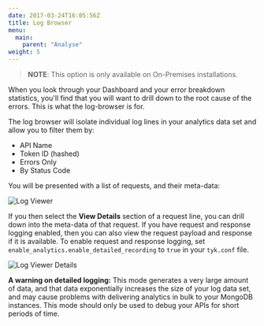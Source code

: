 ```yaml
---
date: 2017-03-24T16:05:56Z
title: Log Browser
menu:
  main:
    parent: "Analyse"
weight: 5 
---
```


> **NOTE**: This option is only available on On-Premises installations.

When you look through your Dashboard and your error breakdown statistics, you'll find that you will want to drill down to the root cause of the errors. This is what the log-browser is for.

The log browser will isolate individual log lines in your analytics data set and allow you to filter them by:

* API Name
* Token ID (hashed)
* Errors Only
* By Status Code

You will be presented with a list of requests, and their meta-data:

![Log Viewer][1]

If you then select the **View Details** section of a request line, you can drill down into the meta-data of that request. If you have request and response logging enabled, then you can also view the request payload and response if it is available.
To enable request and response logging, set `enable_analytics.enable_detailed_recording` to `true` in your `tyk.conf` file.

![Log Viewer Details][2]

**A warning on detailed logging:** This mode generates a very large amount of data, and that data exponentially increases the size of your log data set, and may cause problems with delivering analytics in bulk to your MongoDB instances. This mode should only be used to debug your APIs for short periods of time.

[1]: /docs/img/dashboard/usage-data/log_viewer_2.5.png
[2]: /docs/img/dashboard/usage-data/log_details_2.5.png



